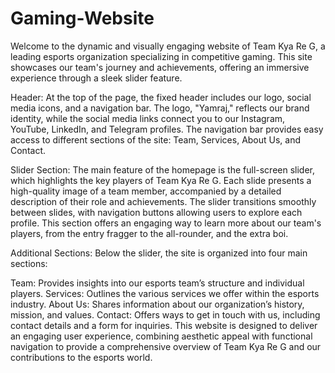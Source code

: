 # Gaming-Website

Welcome to the dynamic and visually engaging website of Team Kya Re G, a leading esports organization specializing in competitive gaming. This site showcases our team's journey and achievements, offering an immersive experience through a sleek slider feature.

Header: At the top of the page, the fixed header includes our logo, social media icons, and a navigation bar. The logo, "Yamraj," reflects our brand identity, while the social media links connect you to our Instagram, YouTube, LinkedIn, and Telegram profiles. The navigation bar provides easy access to different sections of the site: Team, Services, About Us, and Contact.

Slider Section: The main feature of the homepage is the full-screen slider, which highlights the key players of Team Kya Re G. Each slide presents a high-quality image of a team member, accompanied by a detailed description of their role and achievements. The slider transitions smoothly between slides, with navigation buttons allowing users to explore each profile. This section offers an engaging way to learn more about our team's players, from the entry fragger to the all-rounder, and the extra boi.

Additional Sections: Below the slider, the site is organized into four main sections:

Team: Provides insights into our esports team’s structure and individual players.
Services: Outlines the various services we offer within the esports industry.
About Us: Shares information about our organization’s history, mission, and values.
Contact: Offers ways to get in touch with us, including contact details and a form for inquiries.
This website is designed to deliver an engaging user experience, combining aesthetic appeal with functional navigation to provide a comprehensive overview of Team Kya Re G and our contributions to the esports world.
